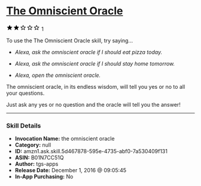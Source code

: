 # [The Omniscient Oracle](http://alexa.amazon.com/#skills/amzn1.ask.skill.5d467878-595e-4735-abf0-7a530409f131)
![2 stars](../../images/ic_star_black_18dp_1x.png)![2 stars](../../images/ic_star_black_18dp_1x.png)![2 stars](../../images/ic_star_border_black_18dp_1x.png)![2 stars](../../images/ic_star_border_black_18dp_1x.png)![2 stars](../../images/ic_star_border_black_18dp_1x.png) 1

To use the The Omniscient Oracle skill, try saying...

* *Alexa, ask the omniscient oracle if I should eat pizza today.*

* *Alexa, ask the omniscient oracle if I should stay home tomorrow.*

* *Alexa, open the omniscient oracle.*

The omniscient oracle, in its endless wisdom, will tell you yes or no to all your questions.

Just ask any yes or no question and the oracle will tell you the answer!

***

### Skill Details

* **Invocation Name:** the omniscient oracle
* **Category:** null
* **ID:** amzn1.ask.skill.5d467878-595e-4735-abf0-7a530409f131
* **ASIN:** B01N7CC51Q
* **Author:** tgs-apps
* **Release Date:** December 1, 2016 @ 09:05:45
* **In-App Purchasing:** No
